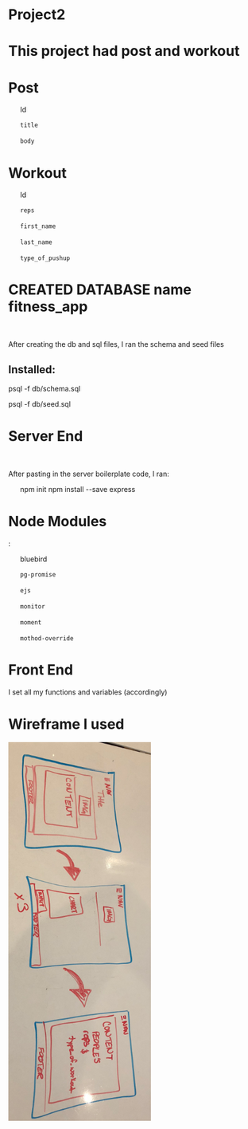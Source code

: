 # Project2

<h1>This project had post and workout</h1>

<h1>Post</h1>

<ul>    
    Id
    
    title
    
    body
</ul>

<h1>Workout</h1>
<ul>   
    Id
    
    reps
    
    first_name
    
    last_name
    
    type_of_pushup
</ul>
    
<h1>CREATED DATABASE name fitness_app</h1>
<br>
    <p>After creating the db and sql files, I ran the schema and seed files</p>

<h2>Installed:</h2>
    <p>psql -f db/schema.sql</p>
    <p>psql -f db/seed.sql</p>

<h1>Server End</h1>
<br>
    <p>After pasting in the server boilerplate code, I ran:</p>
<ul>
    npm init
    npm install --save express
</ul>

<h1>Node Modules</h1>:

<ul>    
    bluebird
    
    pg-promise
    
    ejs
    
    monitor
    
    moment
    
    mothod-override
</ul>

<h1>Front End</h1>
    <p> I set all my functions and variables (accordingly)</p>

<h1>Wireframe I used</h1>   
    <img src="wireframe.png" />
    <!-- <p>![wireframe](desktop/wireframe.jpg)</p> -->